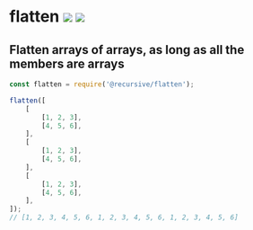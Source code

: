 # flatten [![](https://img.shields.io/npm/v/@recursive/flatten.svg)](https://www.npmjs.com/package/@recursive/flatten) [![](https://img.shields.io/badge/source--000000.svg?logo=github&style=social)](https://github.com/omrilotan/mono/tree/master/packages/flatten)

## Flatten arrays of arrays, as long as all the members are arrays
```js
const flatten = require('@recursive/flatten');

flatten([
	[
		[1, 2, 3],
		[4, 5, 6],
	],
	[
		[1, 2, 3],
		[4, 5, 6],
	],
	[
		[1, 2, 3],
		[4, 5, 6],
	],
]);
// [1, 2, 3, 4, 5, 6, 1, 2, 3, 4, 5, 6, 1, 2, 3, 4, 5, 6]
```
